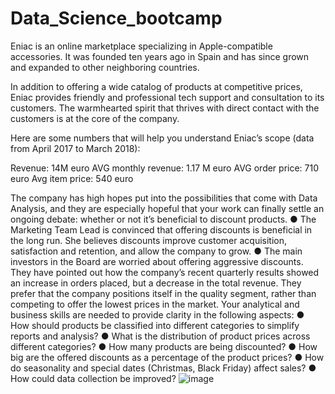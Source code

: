 # Data_Science_bootcamp
Eniac is an online marketplace specializing in Apple-compatible accessories. It was founded ten years ago in Spain and has since grown and expanded to other neighboring countries.

In addition to offering a wide catalog of products at competitive prices, Eniac provides friendly and professional tech support and consultation to its customers. The warmhearted spirit that thrives with direct contact with the customers is at the core of the company.

Here are some numbers that will help you understand Eniac’s scope (data from April 2017 to March 2018):
 
Revenue: 14M euro
AVG monthly revenue: 1.17 M euro
AVG order price: 710 euro
Avg item price: 540 euro



The company has high hopes put into the possibilities that come with Data Analysis, and they are especially hopeful that your work can finally settle an ongoing debate: whether or not it’s beneficial to discount products.
●	The Marketing Team Lead is convinced that offering discounts is beneficial in the long run. She believes discounts improve customer acquisition, satisfaction and retention, and allow the company to grow.
●	The main investors in the Board are worried about offering aggressive discounts. They have pointed out how the company’s recent quarterly results showed an increase in orders placed, but a decrease in the total revenue. They prefer that the company positions itself in the quality segment, rather than competing to offer the lowest prices in the market.
Your analytical and business skills are needed to provide clarity in the following aspects:
●	How should products be classified into different categories to simplify reports and analysis?
●	What is the distribution of product prices across different categories?
●	How many products are being discounted?
●	How big are the offered discounts as a percentage of the product prices?
●	How do seasonality and special dates (Christmas, Black Friday) affect sales?
●	How could data collection be improved?
![image](https://github.com/Sadia-Khan-Rupa/Data_Science_bootcamp/assets/71698015/c47f4d3a-0f17-4f1d-a2b1-3a939816d99b)
